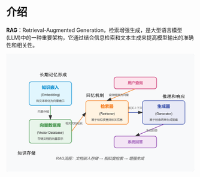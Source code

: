 # 介绍

**RAG**：Retrieval-Augmented Generation，检索增强生成，是大型语言模型(LLM)中的一种重要架构，它通过结合信息检索和文本生成来提高模型输出的准确性和相关性。

![RAG系统架构](../../images/rag/rag-architecture.png)